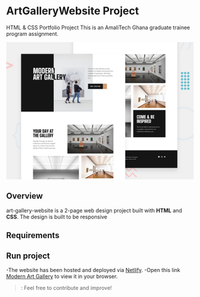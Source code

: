 # ArtGalleryWebsite Project
HTML &amp; CSS Portfolio Project
This is an AmaliTech Ghana graduate trainee program assignment. 

![Design Template](/assets/preview.jpg)

## Overview
art-gallery-website is a 2-page web design project built with **HTML** and **CSS**. The design is built to be responsive

## Requirements


## Run project
-The website has been hosted and deployed via [Netlify](https://www.netlify.com).
-Open this link [Modern Art Gallery](https://art-gallery-web.netlify.app/index.html) to view it in your browser.

>: Feel free to contribute and improve!
